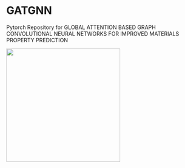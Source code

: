 # GATGNN
Pytorch Repository for GLOBAL ATTENTION BASED GRAPH CONVOLUTIONAL NEURAL NETWORKS FOR IMPROVED MATERIALS PROPERTY PREDICTION


<img src="image/front-pic.png" height="300px">
